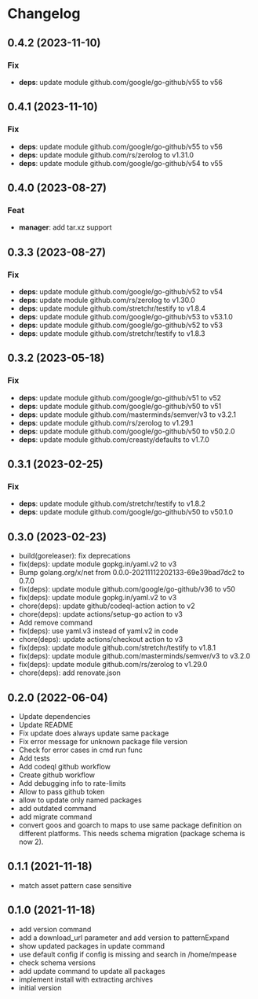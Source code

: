 # Changelog

## 0.4.2 (2023-11-10)

### Fix

- **deps**: update module github.com/google/go-github/v55 to v56

## 0.4.1 (2023-11-10)

### Fix

- **deps**: update module github.com/google/go-github/v55 to v56
- **deps**: update module github.com/rs/zerolog to v1.31.0
- **deps**: update module github.com/google/go-github/v54 to v55

## 0.4.0 (2023-08-27)

### Feat

- **manager**: add tar.xz support

## 0.3.3 (2023-08-27)

### Fix

- **deps**: update module github.com/google/go-github/v52 to v54
- **deps**: update module github.com/rs/zerolog to v1.30.0
- **deps**: update module github.com/stretchr/testify to v1.8.4
- **deps**: update module github.com/google/go-github/v53 to v53.1.0
- **deps**: update module github.com/google/go-github/v52 to v53
- **deps**: update module github.com/stretchr/testify to v1.8.3

## 0.3.2 (2023-05-18)

### Fix

- **deps**: update module github.com/google/go-github/v51 to v52
- **deps**: update module github.com/google/go-github/v50 to v51
- **deps**: update module github.com/masterminds/semver/v3 to v3.2.1
- **deps**: update module github.com/rs/zerolog to v1.29.1
- **deps**: update module github.com/google/go-github/v50 to v50.2.0
- **deps**: update module github.com/creasty/defaults to v1.7.0

## 0.3.1 (2023-02-25)

### Fix

- **deps**: update module github.com/stretchr/testify to v1.8.2
- **deps**: update module github.com/google/go-github/v50 to v50.1.0

## 0.3.0 (2023-02-23)

* build(goreleaser): fix deprecations
* fix(deps): update module gopkg.in/yaml.v2 to v3
* Bump golang.org/x/net from 0.0.0-20211112202133-69e39bad7dc2 to 0.7.0
* fix(deps): update module github.com/google/go-github/v36 to v50
* fix(deps): update module gopkg.in/yaml.v2 to v3
* chore(deps): update github/codeql-action action to v2
* chore(deps): update actions/setup-go action to v3
* Add remove command
* fix(deps): use yaml.v3 instead of yaml.v2 in code
* chore(deps): update actions/checkout action to v3
* fix(deps): update module github.com/stretchr/testify to v1.8.1
* fix(deps): update module github.com/masterminds/semver/v3 to v3.2.0
* fix(deps): update module github.com/rs/zerolog to v1.29.0
* chore(deps): add renovate.json

## 0.2.0 (2022-06-04)

* Update dependencies
* Update README
* Fix update does always update same package
* Fix error message for unknown package file version
* Check for error cases in cmd run func
* Add tests
* Add codeql github workflow
* Create github workflow
* Add debugging info to rate-limits
* Allow to pass github token
* allow to update only named packages
* add outdated command
* add migrate command
* convert goos and goarch to maps to use same package definition on different platforms. This needs schema migration (package schema is now 2).

## 0.1.1 (2021-11-18)

* match asset pattern case sensitive

## 0.1.0 (2021-11-18)

* add version command
* add a download_url parameter and add version to patternExpand
* show updated packages in update command
* use default config if config is missing and search in /home/mpease
* check schema versions
* add update command to update all packages
* implement install with extracting archives
* initial version
